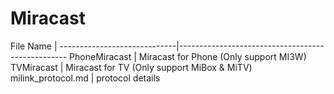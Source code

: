 Miracast
========

File Name                    | 
-----------------------------|--------------------------------------------------
PhoneMiracast                | Miracast for Phone (Only support MI3W)
TVMiracast                   | Miracast for TV (Only support MiBox & MiTV)
milink_protocol.md           | protocol details
